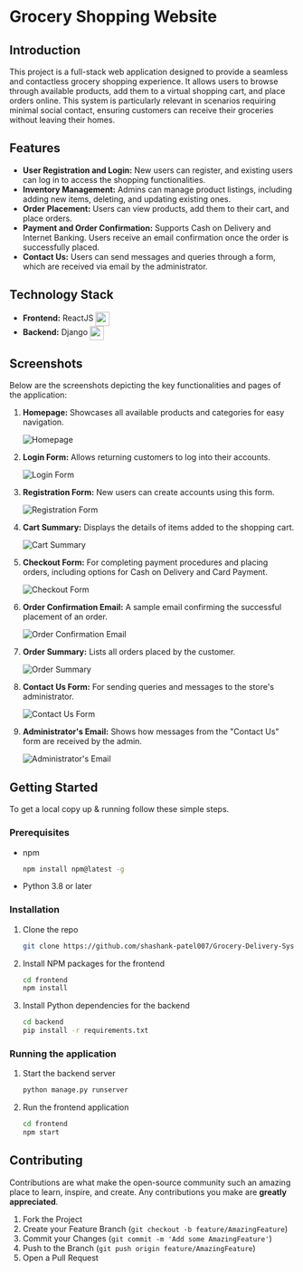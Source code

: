 # Grocery Shopping Website

## Introduction

This project is a full-stack web application designed to provide a seamless and contactless grocery shopping experience. It allows users to browse through available products, add them to a virtual shopping cart, and place orders online. This system is particularly relevant in scenarios requiring minimal social contact, ensuring customers can receive their groceries without leaving their homes.

## Features

- **User Registration and Login:** New users can register, and existing users can log in to access the shopping functionalities.
- **Inventory Management:** Admins can manage product listings, including adding new items, deleting, and updating existing ones.
- **Order Placement:** Users can view products, add them to their cart, and place orders.
- **Payment and Order Confirmation:** Supports Cash on Delivery and Internet Banking. Users receive an email confirmation once the order is successfully placed.
- **Contact Us:** Users can send messages and queries through a form, which are received via email by the administrator.

## Technology Stack

<ul>
  <li><strong>Frontend:</strong> ReactJS <img src="screenshots/react.svg" width="25" height="25" style="vertical-align: middle;"></li>
  <li><strong>Backend:</strong> Django <img src="screenshots/django.svg" width="25" height="25" style="vertical-align: middle;"></li>
</ul>

## Screenshots

Below are the screenshots depicting the key functionalities and pages of the application:

1. **Homepage:** Showcases all available products and categories for easy navigation.
   
   ![Homepage](screenshots/homepage.png)

2. **Login Form:** Allows returning customers to log into their accounts.
   
   ![Login Form](screenshots/login.png)

3. **Registration Form:** New users can create accounts using this form.
   
   ![Registration Form](screenshots/register.png)

4. **Cart Summary:** Displays the details of items added to the shopping cart.
   
   ![Cart Summary](screenshots/cart_summary.png)

5. **Checkout Form:** For completing payment procedures and placing orders, including options for Cash on Delivery and Card Payment.
   
   ![Checkout Form](screenshots/checkout.png)

6. **Order Confirmation Email:** A sample email confirming the successful placement of an order.
   
   ![Order Confirmation Email](screenshots/order_confirmation.png)

7. **Order Summary:** Lists all orders placed by the customer.
   
   ![Order Summary](screenshots/order_summary.png)

8. **Contact Us Form:** For sending queries and messages to the store's administrator.
   
   ![Contact Us Form](screenshots/contactus.png)

9. **Administrator's Email:** Shows how messages from the "Contact Us" form are received by the admin.
   
   ![Administrator's Email](screenshots/contactus_email.png)

## Getting Started

To get a local copy up & running follow these simple steps.

### Prerequisites

- npm
  ```sh
  npm install npm@latest -g
  ```
- Python 3.8 or later

### Installation

1. Clone the repo
   ```sh
   git clone https://github.com/shashank-patel007/Grocery-Delivery-System.git
   ```
2. Install NPM packages for the frontend
   ```sh
   cd frontend
   npm install
   ```
3. Install Python dependencies for the backend
   ```sh
   cd backend
   pip install -r requirements.txt
   ```

### Running the application

1. Start the backend server
   ```sh
   python manage.py runserver
   ```
2. Run the frontend application
   ```sh
   cd frontend
   npm start
   ```

## Contributing

Contributions are what make the open-source community such an amazing place to learn, inspire, and create. Any contributions you make are **greatly appreciated**.

1. Fork the Project
2. Create your Feature Branch (`git checkout -b feature/AmazingFeature`)
3. Commit your Changes (`git commit -m 'Add some AmazingFeature'`)
4. Push to the Branch (`git push origin feature/AmazingFeature`)
5. Open a Pull Request